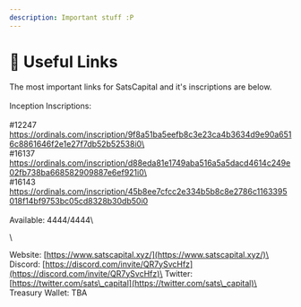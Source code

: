 ```yaml
---
description: Important stuff :P
---
```


# 👾 Useful Links

The most important links for SatsCapital and it's inscriptions are below. \
\
Inception Inscriptions:  \
\
\#12247\
https://ordinals.com/inscription/9f8a51ba5eefb8c3e23ca4b3634d9e90a6516c8861646f2e1e27f7db52b52538i0\
\
\#16137\
https://ordinals.com/inscription/d88eda81e1749aba516a5a5dacd4614c249e02fb738ba668582909887e6ef921i0\
\
\#16143\
https://ordinals.com/inscription/45b8ee7cfcc2e334b5b8c8e2786c1163395018f14bf9753bc05cd8328b30db50i0 \
\
Available: 4444/4444\


\
Website: [https://www.satscapital.xyz/](https://www.satscapital.xyz/)\
Discord: [https://discord.com/invite/QR7ySvcHfz](https://discord.com/invite/QR7ySvcHfz)\
Twitter: [https://twitter.com/sats\_capital](https://twitter.com/sats\_capital)\
Treasury Wallet: TBA[](https://etherscan.io/address/0xaBd77e70ea4cfF6184468F484e4B69F455E10cea)
